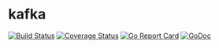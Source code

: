 # kafka

[![Build Status](https://travis-ci.org/lovego/kafka.svg?branch=master)](https://travis-ci.org/lovego/kafka)
[![Coverage Status](https://img.shields.io/coveralls/github/lovego/kafka/master.svg)](https://coveralls.io/github/lovego/kafka?branch=master)
[![Go Report Card](https://goreportcard.com/badge/github.com/lovego/kafka)](https://goreportcard.com/report/github.com/lovego/kafka)
[![GoDoc](https://godoc.org/github.com/lovego/kafka?status.svg)](https://godoc.org/github.com/lovego/kafka)
